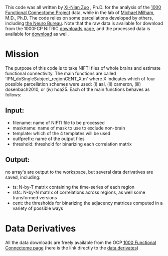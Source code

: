 This code was all written by [Xi-Nian Zuo](http://lfcd.psych.ac.cn/) , Ph.D. for the analysis of the [1000 Functional Connectome Project](http://fcon_1000.projects.nitrc.org/) data, while in the lab of [Michael Milham](http://www.childmind.org/en/directory/staff/mmilham), M.D., Ph.D.  The code relies on some parcellations developed by others, including [the Neuro Bureau](http://neurobureau.org).  Note that the raw data is available for download from the 1000FCP NITRIC [downloads page](http://www.nitrc.org/frs/?group_id=296), and the processed data is available for [download](http://db.tt/c8DUupG) as well.

Mission
======

The purpose of this code is to take NIFTI files of whole brains and estimate functional connectivity. The main functions are called 'IPN_doSingleSubject_regionCENT_X.m' where X indicates which of four possible parcellation schemes were used: (i) aal, (ii) cameron, (iii) dosenbach2010, or (iv) hoa25. Each of the main functions behaves as follows:


Input: 
-----
*  filename: name of NIFTI file to be processed
*  maskname: name of mask to use to exclude non-brain
*  template: which of the 4 templates will be used
*  outfprefix: name of the output files
*  threshold: threshold for binarizing each correlation matrix

Output: 
------
no array's are output to the workspace, but several data derivatives are saved, including:
*  ts:  N-by-T matrix containing the time-series of each region
*  rsfc: N-by-N matrix of correlations across regions, as well some transformed versions
*  cent: the thresholds for binarizing the adjacency matrices computed in a variety of possible ways
  

Data Derivatives
======

All the data downloads are freely available from the OCP [1000 Functional Connectome page](http://openconnectomeproject.org/1000FCP/) (here is the link directly to the [data derivates](http://openconnectomeproject.org/data/indi/1000FCP/))